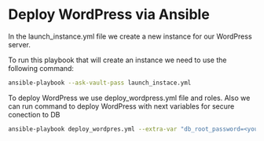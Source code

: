 # Deploy WordPress via Ansible
In the launch_instance.yml file we create a new instance for our WordPress server.

To run this playbook that will create an instance we need to use the following command:
```sh
ansible-playbook --ask-vault-pass launch_instace.yml
```

To deploy WordPress we use deploy_wordpress.yml file and roles. Also we can run command to deploy WordPress with next variables for secure conection to DB
```sh
ansible-playbook deploy_wordpres.yml --extra-var "db_root_password=<your_passwd_for_root> db_user=<user_name_for_wp_db> db_user_password=<your_passwd_for_wp_user> db_name=<DB_name_for_wp>"
```